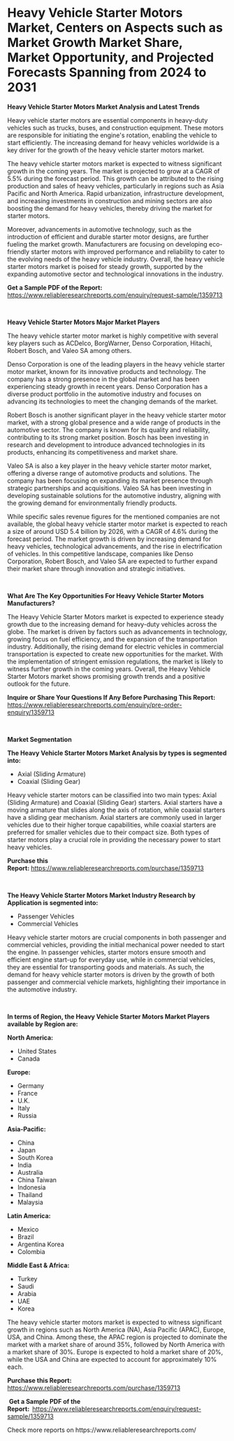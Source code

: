<p><h1>Heavy Vehicle Starter Motors Market, Centers on Aspects such as Market Growth Market Share, Market Opportunity, and Projected Forecasts Spanning from 2024 to 2031</h1></p><p><strong>Heavy Vehicle Starter Motors Market Analysis and Latest Trends</strong></p>
<p><p>Heavy vehicle starter motors are essential components in heavy-duty vehicles such as trucks, buses, and construction equipment. These motors are responsible for initiating the engine's rotation, enabling the vehicle to start efficiently. The increasing demand for heavy vehicles worldwide is a key driver for the growth of the heavy vehicle starter motors market.</p><p>The heavy vehicle starter motors market is expected to witness significant growth in the coming years. The market is projected to grow at a CAGR of 5.5% during the forecast period. This growth can be attributed to the rising production and sales of heavy vehicles, particularly in regions such as Asia Pacific and North America. Rapid urbanization, infrastructure development, and increasing investments in construction and mining sectors are also boosting the demand for heavy vehicles, thereby driving the market for starter motors.</p><p>Moreover, advancements in automotive technology, such as the introduction of efficient and durable starter motor designs, are further fueling the market growth. Manufacturers are focusing on developing eco-friendly starter motors with improved performance and reliability to cater to the evolving needs of the heavy vehicle industry. Overall, the heavy vehicle starter motors market is poised for steady growth, supported by the expanding automotive sector and technological innovations in the industry.</p></p>
<p><strong>Get a Sample PDF of the Report:&nbsp;</strong> <a href="https://www.reliableresearchreports.com/enquiry/request-sample/1359713">https://www.reliableresearchreports.com/enquiry/request-sample/1359713</a></p>
<p>&nbsp;</p>
<p><strong>Heavy Vehicle Starter Motors Major Market Players</strong></p>
<p><p>The heavy vehicle starter motor market is highly competitive with several key players such as ACDelco, BorgWarner, Denso Corporation, Hitachi, Robert Bosch, and Valeo SA among others. </p><p>Denso Corporation is one of the leading players in the heavy vehicle starter motor market, known for its innovative products and technology. The company has a strong presence in the global market and has been experiencing steady growth in recent years. Denso Corporation has a diverse product portfolio in the automotive industry and focuses on advancing its technologies to meet the changing demands of the market.</p><p>Robert Bosch is another significant player in the heavy vehicle starter motor market, with a strong global presence and a wide range of products in the automotive sector. The company is known for its quality and reliability, contributing to its strong market position. Bosch has been investing in research and development to introduce advanced technologies in its products, enhancing its competitiveness and market share.</p><p>Valeo SA is also a key player in the heavy vehicle starter motor market, offering a diverse range of automotive products and solutions. The company has been focusing on expanding its market presence through strategic partnerships and acquisitions. Valeo SA has been investing in developing sustainable solutions for the automotive industry, aligning with the growing demand for environmentally friendly products.</p><p>While specific sales revenue figures for the mentioned companies are not available, the global heavy vehicle starter motor market is expected to reach a size of around USD 5.4 billion by 2026, with a CAGR of 4.6% during the forecast period. The market growth is driven by increasing demand for heavy vehicles, technological advancements, and the rise in electrification of vehicles. In this competitive landscape, companies like Denso Corporation, Robert Bosch, and Valeo SA are expected to further expand their market share through innovation and strategic initiatives.</p></p>
<p>&nbsp;</p>
<p><strong>What Are The Key Opportunities For Heavy Vehicle Starter Motors Manufacturers?</strong></p>
<p><p>The Heavy Vehicle Starter Motors market is expected to experience steady growth due to the increasing demand for heavy-duty vehicles across the globe. The market is driven by factors such as advancements in technology, growing focus on fuel efficiency, and the expansion of the transportation industry. Additionally, the rising demand for electric vehicles in commercial transportation is expected to create new opportunities for the market. With the implementation of stringent emission regulations, the market is likely to witness further growth in the coming years. Overall, the Heavy Vehicle Starter Motors market shows promising growth trends and a positive outlook for the future.</p></p>
<p><strong>Inquire or Share Your Questions If Any Before Purchasing This Report:</strong> <a href="https://www.reliableresearchreports.com/enquiry/pre-order-enquiry/1359713">https://www.reliableresearchreports.com/enquiry/pre-order-enquiry/1359713</a></p>
<p>&nbsp;</p>
<p><strong>Market Segmentation</strong></p>
<p><strong>The Heavy Vehicle Starter Motors Market Analysis by types is segmented into:</strong></p>
<p><ul><li>Axial (Sliding Armature)</li><li>Coaxial (Sliding Gear)</li></ul></p>
<p><p>Heavy vehicle starter motors can be classified into two main types: Axial (Sliding Armature) and Coaxial (Sliding Gear) starters. Axial starters have a moving armature that slides along the axis of rotation, while coaxial starters have a sliding gear mechanism. Axial starters are commonly used in larger vehicles due to their higher torque capabilities, while coaxial starters are preferred for smaller vehicles due to their compact size. Both types of starter motors play a crucial role in providing the necessary power to start heavy vehicles.</p></p>
<p><strong>Purchase this Report:&nbsp;</strong><a href="https://www.reliableresearchreports.com/purchase/1359713">https://www.reliableresearchreports.com/purchase/1359713</a></p>
<p>&nbsp;</p>
<p><strong>The Heavy Vehicle Starter Motors Market Industry Research by Application is segmented into:</strong></p>
<p><ul><li>Passenger Vehicles</li><li>Commercial Vehicles</li></ul></p>
<p><p>Heavy vehicle starter motors are crucial components in both passenger and commercial vehicles, providing the initial mechanical power needed to start the engine. In passenger vehicles, starter motors ensure smooth and efficient engine start-up for everyday use, while in commercial vehicles, they are essential for transporting goods and materials. As such, the demand for heavy vehicle starter motors is driven by the growth of both passenger and commercial vehicle markets, highlighting their importance in the automotive industry.</p></p>
<p>&nbsp;</p>
<p><strong>In terms of Region, the Heavy Vehicle Starter Motors Market Players available by Region are:</strong></p>
<p>
    <p> <strong> North America: </strong>
        <ul>
            <li>United States</li>
            <li>Canada</li>
        </ul>
        </p> 
    <p> <strong> Europe: </strong>
        <ul>
            <li>Germany</li>
            <li>France</li>
            <li>U.K.</li>
            <li>Italy</li>
            <li>Russia</li>
        </ul>
        </p> 
    <p> <strong> Asia-Pacific: </strong>
        <ul>
            <li>China</li>
            <li>Japan</li>
            <li>South Korea</li>
            <li>India</li>
            <li>Australia</li>
            <li>China Taiwan</li>
            <li>Indonesia</li>
            <li>Thailand</li>
            <li>Malaysia</li>
        </ul>
        </p> 
    <p> <strong> Latin America: </strong>
        <ul>
            <li>Mexico</li>
            <li>Brazil</li>
            <li>Argentina Korea</li>
            <li>Colombia</li>
        </ul>
        </p> 
    <p> <strong> Middle East & Africa: </strong>
        <ul>
            <li>Turkey</li>
            <li>Saudi</li>
            <li>Arabia</li>
            <li>UAE</li>
            <li>Korea</li>
        </ul>
    </p>
    </p>
<p><p>The heavy vehicle starter motors market is expected to witness significant growth in regions such as North America (NA), Asia Pacific (APAC), Europe, USA, and China. Among these, the APAC region is projected to dominate the market with a market share of around 35%, followed by North America with a market share of 30%. Europe is expected to hold a market share of 20%, while the USA and China are expected to account for approximately 10% each.</p></p>
<p><strong>Purchase this Report: </strong><a href="https://www.reliableresearchreports.com/purchase/1359713">https://www.reliableresearchreports.com/purchase/1359713</a></p>
<p>&nbsp;<strong>Get a Sample PDF of the Report:&nbsp;&nbsp;</strong><a href="https://www.reliableresearchreports.com/enquiry/request-sample/1359713">https://www.reliableresearchreports.com/enquiry/request-sample/1359713</a></p>
<p><strong></strong></p>
<p>Check more reports on https://www.reliableresearchreports.com/</p>